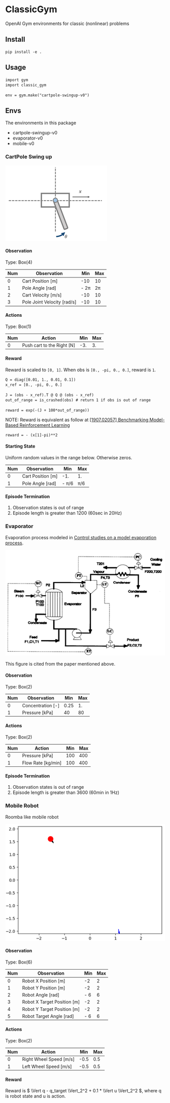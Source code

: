 # ClassicGym
OpenAI Gym environments for classic (nonlinear) problems

## Install
```
pip install -e .
```

## Usage

```
import gym
import classic_gym

env = gym.make("cartpole-swingup-v0")
```

## Envs
The environments in this package
- cartpole-swingup-v0
- evaporator-v0
- mobile-v0

### CartPole Swing up
![CartPole](assets/cartpole.png)

#### Observation
Type: Box(4)

Num | Observation | Min | Max
---|---|---|---
0 | Cart Position [m] | -10 | 10 
1 | Pole Angle [rad] | - 2&pi;  | 2&pi;
2 | Cart Velocity [m/s] | -10 | 10
3 | Pole Joint Velocity [rad/s] | -10 | 10 

#### Actions
Type: Box(1)

Num | Action | Min | Max
--- | --- | --- | ---
0 | Push cart to the Right [N] | -3. |  3.

#### Reward
Reward is scaled to `[0, 1]`. When obs is `[0., -pi, 0., 0.]`, reward is `1`.

```
Q = diag([0.01, 1., 0.01, 0.1])
x_ref = [0., -pi, 0., 0.]

J = (obs - x_ref).T @ Q @ (obs - x_ref)
out_of_range = is_crashed(obs) # return 1 if obs is out of range

reward = exp(-(J + 100*out_of_range))
```

NOTE: Reward is equivalent as follow at [\[1907\.02057\] Benchmarking Model\-Based Reinforcement Learning](https://arxiv.org/abs/1907.02057)

```
reward = - (x[1]-pi)**2
```

#### Starting State
Uniform random values in the range below. Otherwise zeros.

Num | Observation | Min | Max
---|---|---|---
0 | Cart Position [m] | -1. | 1.
1 | Pole Angle [rad] | - &pi;/6  | &pi;/6

#### Episode Termination
1. Observation states is out of range
2. Episode length is greater than 1200 (60sec in 20Hz)

### Evaporator
Evaporation process modeled in [Control studies on a model evaporation process](https://www.sciencedirect.com/science/article/pii/0959152494800251).

![Evaporator](assets/evaporator.png)

This figure is cited from the paper mentioned above.

#### Observation
Type: Box(2)

Num | Observation | Min | Max
---|---|---|---
0 | Concentration [-] | 0.25 | 1.
1 | Pressure [kPa] | 40  | 80

#### Actions
Type: Box(2)

Num | Action | Min | Max
--- | --- | --- | ---
0 |  Pressure [kPa] | 100 | 400 
1 | Flow Rate [kg/min] | 100 | 400 

#### Episode Termination
1. Observation states is out of range
2. Episode length is greater than 3600 (60min in 1Hz)

### Mobile Robot
Roomba like mobile robot

![MobileRobot](assets/mobile_robot.png)

#### Observation
Type: Box(6)

Num | Observation | Min | Max
---|---|---|---
0 | Robot X Position [m] | -2 | 2 
1 | Robot Y Position [m] | -2 | 2 
2 | Robot Angle [rad] | - 6  | 6
3 | Robot X Target Position [m] | -2 | 2 
4 | Robot Y Target Position [m] | -2 | 2 
5 | Robot Target Angle [rad] | - 6  | 6

#### Actions
Type: Box(2)

Num | Action | Min | Max
--- | --- | --- | ---
0 | Right Wheel Speed [m/s] | -0.5 |  0.5
1 | Left Wheel Speed [m/s] | -0.5 |  0.5

#### Reward
Reward is $ \Vert q - q_target \Vert_2^2 + 0.1 * \Vert u \Vert_2^2 $, where q is robot state and u is action.
